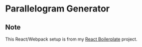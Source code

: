 # Parallelogram Generator

## Note
This React/Webpack setup is from  my [React Boilerplate](https://github.com/carlosrberto/simple-react-starter-project) project.
